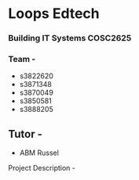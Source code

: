 # Loops Edtech

### Building IT Systems COSC2625 


### Team - 
* s3822620
* s3871348
* s3870049
* s3850581
* s3888205

## Tutor - 
* ABM Russel

Project Description -
